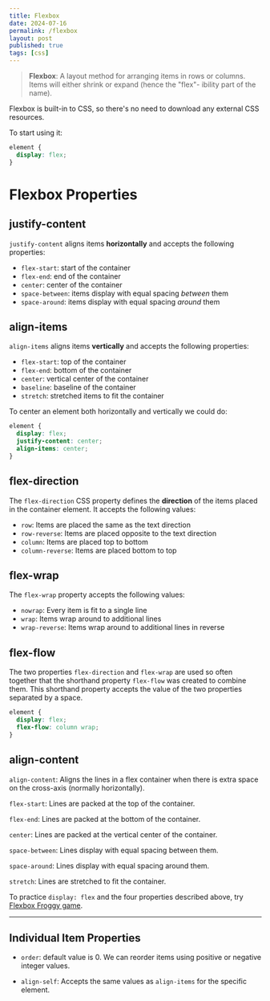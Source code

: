 ```yaml
---
title: Flexbox
date: 2024-07-16
permalink: /flexbox
layout: post
published: true
tags: [css]
---
```


> **Flexbox**: A layout method for arranging items in rows or columns. Items will either shrink or expand (hence the "flex"- ibility part of the name).

Flexbox is built-in to CSS, so there's no need to download any external CSS resources.

To start using it:

```css
element {
  display: flex;
}
``` 

# Flexbox Properties

## justify-content

`justify-content` aligns items **horizontally** and accepts the following properties:
 
- `flex-start`: start of the container
- `flex-end`: end of the container
- `center`: center of the container
- `space-between`: items display with equal spacing *between* them
- `space-around`: items display with equal spacing *around* them

## align-items

`align-items` aligns items **vertically** and accepts the following properties:

- `flex-start`: top of the container
- `flex-end`: bottom of the container
- `center`: vertical center of the container
- `baseline`: baseline of the container
- `stretch`: stretched items to fit the container

To center an element both horizontally and vertically we could do:

```css
element {
  display: flex;
  justify-content: center;
  align-items: center;
}
```

## flex-direction

The `flex-direction` CSS property defines the **direction** of the items placed in the container element. It accepts the following values:

- `row`: Items are placed the same as the text direction
- `row-reverse`: Items are placed opposite to the text direction
- `column`: Items are placed top to bottom
- `column-reverse`: Items are placed bottom to top

## flex-wrap

The `flex-wrap` property accepts the following values:

- `nowrap`: Every item is fit to a single line
- `wrap`: Items wrap around to additional lines
- `wrap-reverse`: Items wrap around to additional lines in reverse

## flex-flow

The two properties `flex-direction` and `flex-wrap` are used so often together that the shorthand property `flex-flow` was created to combine them. This shorthand property accepts the value of the two properties separated by a space.

```css
element {
  display: flex;
  flex-flow: column wrap;
}
```

## align-content

`align-content`: Aligns the lines in a flex container when there is extra space on the cross-axis (normally horizontally).

`flex-start`: Lines are packed at the top of the container.

`flex-end`: Lines are packed at the bottom of the container.

`center`: Lines are packed at the vertical center of the container.

`space-between`: Lines display with equal spacing between them.

`space-around`: Lines display with equal spacing around them.

`stretch`: Lines are stretched to fit the container.

To practice `display: flex` and the four properties described above, try [Flexbox Froggy game](https://flexboxfroggy.com/).

---

## Individual Item Properties

- `order`: default value is 0. We can reorder items using positive or negative integer values.

- `align-self`: Accepts the same values as `align-items` for the specific element.



